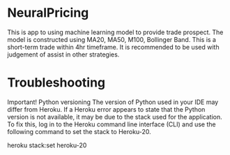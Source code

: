 # NeuralPricing

This is app to using machine learning model to provide trade prospect. The model is constructed using MA20, MA50, M100, Bollinger Band.
This is a short-term trade within 4hr timeframe. It is recommended to be used with judgement of assist in other strategies.

# Troubleshooting

Important! Python versioning
The version of Python used in your IDE may differ from Heroku.
If a Heroku error appears to state that the Python version is not available, it may be due to the stack used for the application. To fix this, log in to the Heroku command line interface (CLI) and use the following command to set the stack to Heroku-20.

heroku stack:set heroku-20
